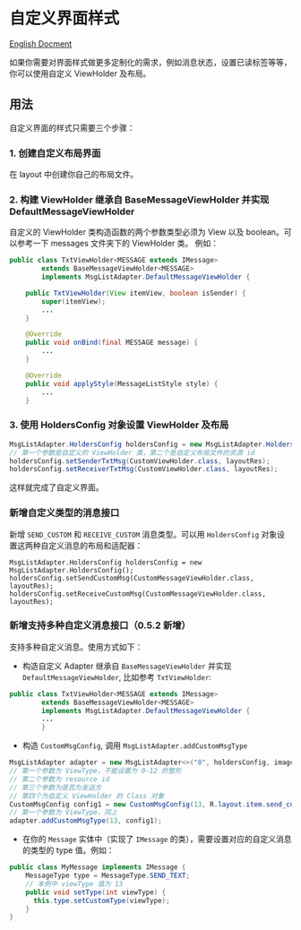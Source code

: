 # 自定义界面样式

[English Docment](./customLayoutEn.md)

如果你需要对界面样式做更多定制化的需求，例如消息状态，设置已读标签等等，你可以使用自定义 ViewHolder 及布局。

## 用法
自定义界面的样式只需要三个步骤：

### 1. 创建自定义布局界面
在 layout 中创建你自己的布局文件。

### 2. 构建 ViewHolder 继承自 BaseMessageViewHolder 并实现 DefaultMessageViewHolder
自定义的 ViewHolder 类构造函数的两个参数类型必须为 View 以及 boolean。可以参考一下 messages 文件夹下的 ViewHolder 类。 例如：

```java
public class TxtViewHolder<MESSAGE extends IMessage>
        extends BaseMessageViewHolder<MESSAGE>
        implements MsgListAdapter.DefaultMessageViewHolder {

    public TxtViewHolder(View itemView, boolean isSender) {
        super(itemView);
        ...
    }

    @Override
    public void onBind(final MESSAGE message) {
        ...
    }

    @Override
    public void applyStyle(MessageListStyle style) {
        ...
    }
```

### 3. 使用 HoldersConfig 对象设置 ViewHolder 及布局

```java
MsgListAdapter.HoldersConfig holdersConfig = new MsgListAdapter.HoldersConfig();
// 第一个参数是自定义的 ViewHolder 类，第二个是自定义布局文件的资源 id
holdersConfig.setSenderTxtMsg(CustomViewHolder.class, layoutRes);
holdersConfig.setReceiverTxtMsg(CustomViewHolder.class, layoutRes);
```

这样就完成了自定义界面。



### 新增自定义类型的消息接口

新增 `SEND_CUSTOM`  和 `RECEIVE_CUSTOM` 消息类型。可以用 `HoldersConfig` 对象设置这两种自定义消息的布局和适配器：

```
MsgListAdapter.HoldersConfig holdersConfig = new MsgListAdapter.HoldersConfig();
holdersConfig.setSendCustomMsg(CustomMessageViewHolder.class, layoutRes);
holdersConfig.setReceiveCustomMsg(CustomMessageViewHolder.class, layoutRes);
```



### 新增支持多种自定义消息接口（0.5.2 新增）

支持多种自定义消息。使用方式如下：

- 构造自定义 Adapter 继承自 `BaseMessageViewHolder` 并实现`DefaultMessageViewHolder`,  比如参考 `TxtViewHolder`:

```java
public class TxtViewHolder<MESSAGE extends IMessage>
        extends BaseMessageViewHolder<MESSAGE>
        implements MsgListAdapter.DefaultMessageViewHolder {
        ...
        }
```



- 构造 `CustomMsgConfig`, 调用 `MsgListAdapter.addCustomMsgType`

```java
MsgListAdapter adapter = new MsgListAdapter<>("0", holdersConfig, imageLoader);
// 第一个参数为 ViewType，不能设置为 0-12 的整形
// 第二个参数为 resource id
// 第三个参数为是否为发送方
// 第四个为自定义 ViewHolder 的 Class 对象 
CustomMsgConfig config1 = new CustomMsgConfig(13, R.layout.item.send_custom, true, DefaultCustomViewHolder.class);
// 第一个参数为 ViewType，同上
adapter.addCustomMsgType(13, config1);
```

- 在你的 `Message` 实体中（实现了 `IMessage` 的类），需要设置对应的自定义消息的类型的 type 值。例如：

```java
public class MyMessage implements IMessage {
	MessageType type = MessageType.SEND_TEXT;
	// 本例中 viewType 值为 13
	public void setType(int viewType) {
      this.type.setCustomType(viewType);
	}
}
```


